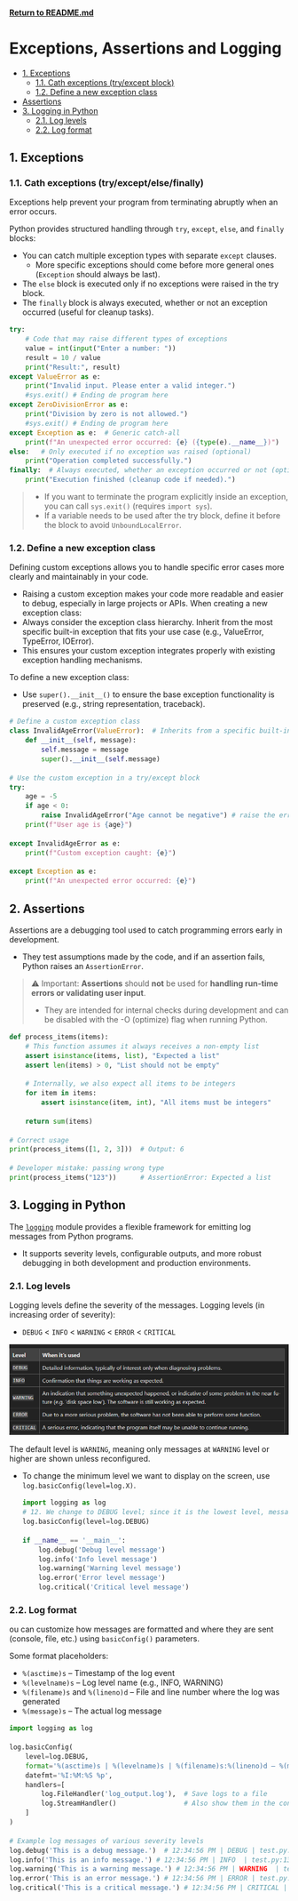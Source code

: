 #### [Return to README.md](../../README.md)

# Exceptions, Assertions and Logging

<!-- TOC -->

* [1. Exceptions](#1-exceptions)
  * [1.1. Cath exceptions (try/except block)](#11-cath-exceptions-tryexcept-block)
  * [1.2. Define a new exception class](#12-define-a-new-exception-class)
* [Assertions](#assertions)
* [3. Logging in Python](#3-logging-in-python)
  * [2.1. Log levels](#21-log-levels)
  * [2.2. Log format](#22-log-format)

<!-- TOC -->

## 1. Exceptions

### 1.1. Cath exceptions (try/except/else/finally)

Exceptions help prevent your program from terminating abruptly when an error occurs.

Python provides structured handling through `try`, `except`, `else`, and `finally` blocks:

* You can catch multiple exception types with separate `except` clauses.
  * More specific exceptions should come before more general ones (`Exception` should always be last).
* The `else` block is executed only if no exceptions were raised in the try block.
* The `finally` block is always executed, whether or not an exception occurred (useful for cleanup tasks).

```python
try:
    # Code that may raise different types of exceptions
    value = int(input("Enter a number: "))
    result = 10 / value
    print("Result:", result)
except ValueError as e:
    print("Invalid input. Please enter a valid integer.")
    #sys.exit() # Ending de program here
except ZeroDivisionError as e:
    print("Division by zero is not allowed.")
    #sys.exit() # Ending de program here
except Exception as e:  # Generic catch-all
    print(f"An unexpected error occurred: {e} ({type(e).__name__})")
else:   # Only executed if no exception was raised (optional)
    print("Operation completed successfully.")
finally:  # Always executed, whether an exception occurred or not (optional)
    print("Execution finished (cleanup code if needed).")
```

> * If you want to terminate the program explicitly inside an exception, you can call `sys.exit()` (requires `import sys`).
> * If a variable needs to be used after the try block, define it before the block to avoid `UnboundLocalError`.

### 1.2. Define a new exception class

Defining custom exceptions allows you to handle specific error cases more clearly and maintainably in your code.

* Raising a custom exception makes your code more readable and easier to debug, especially in large projects or APIs.
  When creating a new exception class:
* Always consider the exception class hierarchy. Inherit from the most specific built-in exception that fits your use case (e.g., ValueError, TypeError, IOError).
* This ensures your custom exception integrates properly with existing exception handling mechanisms.

To define a new exception class:

* Use `super().__init__()` to ensure the base exception functionality is preserved (e.g., string representation, traceback).

```python
# Define a custom exception class
class InvalidAgeError(ValueError):  # Inherits from a specific built-in exception
    def __init__(self, message):
        self.message = message
        super().__init__(self.message)

# Use the custom exception in a try/except block
try:
    age = -5
    if age < 0:
        raise InvalidAgeError("Age cannot be negative") # raise the error
    print(f"User age is {age}")

except InvalidAgeError as e:
    print(f"Custom exception caught: {e}")

except Exception as e:
    print(f"An unexpected error occurred: {e}")

```

## 2. Assertions

Assertions are a debugging tool used to catch programming errors early in development.

* They test assumptions made by the code, and if an assertion fails, Python raises an `AssertionError`.

> ⚠️ Important: **Assertions** should **not** be used for **handling run-time errors or validating user input**.
>
> * They are intended for internal checks during development and can be disabled with the -O (optimize) flag when running Python.

```python
def process_items(items):
    # This function assumes it always receives a non-empty list
    assert isinstance(items, list), "Expected a list"
    assert len(items) > 0, "List should not be empty"

    # Internally, we also expect all items to be integers
    for item in items:
        assert isinstance(item, int), "All items must be integers"

    return sum(items)

# Correct usage
print(process_items([1, 2, 3]))  # Output: 6

# Developer mistake: passing wrong type
print(process_items("123"))      # AssertionError: Expected a list
```

## 3. Logging in Python

The <u>[`logging`](https://docs.python.org/3/howto/logging.html)</u> module provides a flexible framework for emitting log messages from Python programs.

* It supports severity levels, configurable outputs, and more robust debugging in both development and production environments.

### 2.1. Log levels

Logging levels define the severity of the messages. Logging levels (in increasing order of severity):

* `DEBUG` < `INFO` < `WARNING` < `ERROR` < `CRITICAL`

![logging_levels.png](static/logging_levels.png)

The default level is `WARNING`, meaning only messages at `WARNING` level or higher are shown unless reconfigured.

* To change the minimum level we want to display on the screen, use `log.basicConfig(level=log.X)`.

  ```python
  import logging as log
  # 12. We change to DEBUG level; since it is the lowest level, messages of all levels will be shown
  log.basicConfig(level=log.DEBUG)

  if __name__ == '__main__':
      log.debug('Debug level message')
      log.info('Info level message')
      log.warning('Warning level message')
      log.error('Error level message')
      log.critical('Critical level message')
  ```

### 2.2. Log format

ou can customize how messages are formatted and where they are sent (console, file, etc.) using `basicConfig()` parameters.


Some format placeholders:

* `%(asctime)s` – Timestamp of the log event
* `%(levelname)s` – Log level name (e.g., INFO, WARNING)
* `%(filename)s` and `%(lineno)d` – File and line number where the log was generated
* `%(message)s` – The actual log message

```python
import logging as log

log.basicConfig(
    level=log.DEBUG,
    format='%(asctime)s | %(levelname)s | %(filename)s:%(lineno)d — %(message)s',
    datefmt='%I:%M:%S %p',
    handlers=[
        log.FileHandler('log_output.log'),  # Save logs to a file
        log.StreamHandler()                 # Also show them in the console
    ]
)

# Example log messages of various severity levels
log.debug('This is a debug message.')  # 12:34:56 PM | DEBUG | test.py:12 | This is a debug message.
log.info('This is an info message.') # 12:34:56 PM | INFO  | test.py:13 | This is a debug message.
log.warning('This is a warning message.') # 12:34:56 PM | WARNING  | test.py:14 | This is a debug message.
log.error('This is an error message.') # 12:34:56 PM | ERROR | test.py:15 | This is a debug message. 
log.critical('This is a critical message.') # 12:34:56 PM | CRITICAL | test.py:16 | This is a debug message.
```
